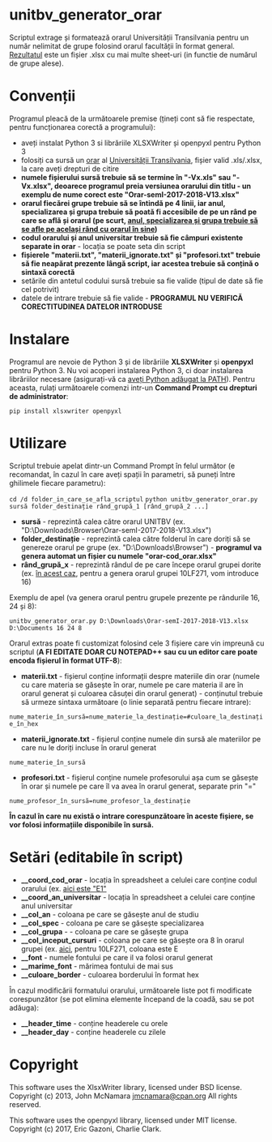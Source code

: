 # unitbv_generator_orar
Scriptul extrage și formatează orarul Universității Transilvania pentru un număr nelimitat de grupe folosind orarul facultății în format general. [Rezultatul](https://i.imgur.com/ZJ3A6WH.png) este un fișier .xlsx cu mai multe sheet-uri (in functie de numărul de grupe alese).

# Convenții
Programul pleacă de la următoarele premise (țineți cont să fie respectate, pentru funcționarea corectă a programului):

- aveți instalat Python 3 si librăriile XLSXWriter și openpyxl pentru Python 3
- folosiți ca sursă un [orar](https://i.imgur.com/25szy1B.png) al [Universității Transilvania](http://www.unitbv.ro), fișier valid .xls/.xlsx, la care aveți drepturi de citire
- **numele fișierului sursă trebuie să se termine în "-Vx.xls" sau "-Vx.xlsx", deoarece programul preia versiunea orarului din titlu - un exemplu de nume corect este "Orar-semI-2017-2018-V13.xlsx"**
- **orarul fiecărei grupe trebuie să se întindă pe 4 linii, iar anul, specializarea și grupa trebuie să poată fi accesibile de pe un rând pe care se află și orarul (pe scurt, [anul, specializarea și grupa trebuie să se afle pe același rând cu orarul în sine](https://i.imgur.com/H9ZJMVu.png))**
- **codul orarului și anul universitar trebuie să fie câmpuri existente separate in orar** - locația se poate seta din script
- **fișierele "materii.txt", "materii_ignorate.txt" și "profesori.txt" trebuie să fie neapărat prezente lângă script, iar acestea trebuie să conțină o sintaxă corectă**
- setările din antetul codului sursă trebuie sa fie valide (tipul de date să fie cel potrivit)
- datele de intrare trebuie să fie valide - **PROGRAMUL NU VERIFICĂ CORECTITUDINEA DATELOR INTRODUSE**

# Instalare
Programul are nevoie de Python 3 și de librăriile **XLSXWriter** și **openpyxl** pentru Python 3. Nu voi acoperi instalarea Python 3, ci doar instalarea librăriilor necesare (asigurați-vă ca [aveți Python adăugat la PATH](https://i.imgur.com/QxIWjLX.png)). Pentru aceasta, rulați următoarele comenzi intr-un **Command Prompt cu drepturi de administrator**:

`pip install xlsxwriter openpyxl`

# Utilizare
Scriptul trebuie apelat dintr-un Command Prompt în felul următor (e recomandat, în cazul în care aveți spații în parametri, să puneți între ghilimele fiecare parametru):

`cd /d folder_in_care_se_afla_scriptul`
`python unitbv_generator_orar.py sursă folder_destinație rând_grupă_1 [rând_grupă_2 ...]`

- **sursă** - reprezintă calea către orarul UNITBV (ex. "D:\Downloads\Browser\Orar-semI-2017-2018-V13.xlsx")
- **folder_destinație** - reprezintă calea către folderul în care doriți să se genereze orarul pe grupe (ex. "D:\Downloads\Browser") - **programul va genera automat un fișier cu numele "orar-cod_orar.xlsx"**
- **rând_grupă_x** - reprezintă rândul de pe care începe orarul grupei dorite (ex. [în acest caz](https://i.imgur.com/ywVhiHd.png), pentru a genera orarul grupei 10LF271, vom introduce 16)

Exemplu de apel (va genera orarul pentru grupele prezente pe rândurile 16, 24 și 8):

`unitbv_generator_orar.py D:\Downloads\Orar-semI-2017-2018-V13.xlsx D:\Documents 16 24 8`

Orarul extras poate fi customizat folosind cele 3 fișiere care vin impreună cu scriptul (**A FI EDITATE DOAR CU NOTEPAD++ sau cu un editor care poate encoda fișierul în format UTF-8**):

- **materii.txt** - fișierul conține informații despre materiile din orar (numele cu care materia se găsește în orar, numele pe care materia il are în orarul generat și culoarea căsuței din orarul generat) - conținutul trebuie să urmeze sintaxa următoare (o linie separată pentru fiecare intrare):

`nume_materie_în_sursă=nume_materie_la_destinație=#culoare_la_destinație_în_hex`

- **materii_ignorate.txt** - fișierul conține numele din sursă ale materiilor pe care nu le doriți incluse în orarul generat

`nume_materie_în_sursă`
- **profesori.txt** - fișierul conține numele profesorului așa cum se găsește în orar și numele pe care îl va avea în orarul generat, separate prin "="

`nume_profesor_în_sursă=nume_profesor_la_destinație`

**În cazul în care nu există o intrare corespunzătoare în aceste fișiere, se vor folosi informațiile disponibile în sursă.**

# Setări (editabile în script)

- **__coord_cod_orar** - locația în spreadsheet a celulei care conține codul orarului (ex. [aici este "E1"](https://i.imgur.com/zwIZe4Q.png)
- **__coord_an_universitar** - locația în spreadsheet a celulei care conține anul universitar
- **__col_an** - coloana pe care se găsește anul de studiu
- **__col_spec** - coloana pe care se găsește specializarea
- **__col_grupa** - - coloana pe care se găsește grupa
- **__col_inceput_cursuri** - coloana pe care se găsește ora 8 în orarul grupei (ex. [aici](https://i.imgur.com/s1t7dRR.png), pentru 10LF271, coloana este E
- **__font** - numele fontului pe care il va folosi orarul generat
- **__marime_font** - mărimea fontului de mai sus
- **__culoare_border** - culoarea borderului în format hex

În cazul modificării formatului orarului, următoarele liste pot fi modificate corespunzător (se pot elimina elemente începand de la coadă, sau se pot adăuga):
- **__header_time** - conține headerele cu orele
- **__header_day** - conține headerele cu zilele

# Copyright
This software uses the XlsxWriter library, licensed under BSD license. Copyright (c) 2013, John McNamara <jmcnamara@cpan.org> All rights reserved.

This software uses the openpyxl library, licensed under MIT license. Copyright (c) 2017, Eric Gazoni, Charlie Clark.
